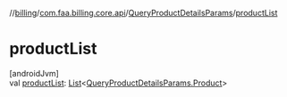 //[billing](../../../index.md)/[com.faa.billing.core.api](../index.md)/[QueryProductDetailsParams](index.md)/[productList](product-list.md)

# productList

[androidJvm]\
val [productList](product-list.md): [List](https://kotlinlang.org/api/latest/jvm/stdlib/kotlin.collections/-list/index.html)&lt;[QueryProductDetailsParams.Product](-product/index.md)&gt;
